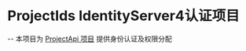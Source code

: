 # ProjectIds IdentityServer4认证项目
--
本项目为 [ProjectApi 项目](https://github.com/o527883184/ProjectApi) 提供身份认证及权限分配
